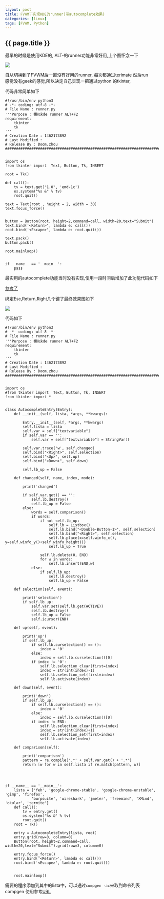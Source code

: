 ```yaml
---
layout: post
title: FVWM下实现KDE的runner(带autocomplete效果)
categories: [linux]
tags: [FVWM, Python]
---
```

<h2>{{ page.title }}</h2>


最早的时候是使用KDE的, ALT-<F2>的runner功能非常好用,上个图怀念一下

![](https://67.media.tumblr.com/b32b9e64a3616421fc969add01e24180/tumblr_o7pl80Gfpq1r68ev5o2_500.png)

自从切换到了FVWM后一直没有好用的runner, 每次都通过terimate 然后run  
感觉没有geek的感觉,所以决定自己实现一把通过python 的tkinter,


代码非常简单如下

    #!/usr/bin/env python3
    # -*- coding: utf-8 -*-
    # File Name : runner.py
    '''Purpose : 模拟kde runner ALT+F2 
    requirement:
        tkinter
        tk
    '''
    # Creation Date : 1462173892
    # Last Modified :
    # Release By : Doom.zhou
    ###############################################################################


    import os
    from tkinter import  Text, Button, Tk, INSERT

    root = Tk()

    def call():
        tv = text.get("1.0", 'end-1c')
        os.system("%s &" % tv)
        root.quit()

    text = Text(root , height = 2, width = 30)
    text.focus_force()


    button = Button(root, height=2,command=call, width=20,text="Submit")
    text.bind('<Return>', lambda e: call())
    root.bind('<Escape>', lambda e: root.quit())

    text.pack()
    button.pack()

    root.mainloop()


    if __name__ == '__main__':
        pass

最实用的autocomplete功能当时没有实现,使用一段时间后增加了此功能代码如下

[参考了](http://code.activestate.com/recipes/578253-an-entry-with-autocompletion-for-the-tkinter-gui/)


绑定Esc,Return,Right几个键了最终效果图如下

![](https://67.media.tumblr.com/8d475445d739c18347e0f5d81bd4444a/tumblr_o7pl80Gfpq1r68ev5o1_250.png)


代码如下

    #!/usr/bin/env python3
    # -*- coding: utf-8 -*-
    # File Name : runner.py
    '''Purpose : 模拟kde runner ALT+F2 
    requirement:
        tkinter
        tk
    '''
    # Creation Date : 1462173892
    # Last Modified :
    # Release By : Doom.zhou
    ###############################################################################


    import os
    #from tkinter import  Text, Button, Tk, INSERT
    from tkinter import *


    class AutocompleteEntry(Entry):
        def __init__(self, lista, *args, **kwargs):
            
            Entry.__init__(self, *args, **kwargs)
            self.lista = lista        
            self.var = self["textvariable"]
            if self.var == '':
                self.var = self["textvariable"] = StringVar()

            self.var.trace('w', self.changed)
            self.bind("<Right>", self.selection)
            self.bind("<Up>", self.up)
            self.bind("<Down>", self.down)
            
            self.lb_up = False

        def changed(self, name, index, mode):  
            
            print('changed')

            if self.var.get() == '':
                self.lb.destroy()
                self.lb_up = False
            else:
                words = self.comparison()
                if words:            
                    if not self.lb_up:
                        self.lb = Listbox()
                        self.lb.bind("<Double-Button-1>", self.selection)
                        self.lb.bind("<Right>", self.selection)
                        self.lb.place(x=self.winfo_x(), y=self.winfo_y()+self.winfo_height())
                        self.lb_up = True
                    
                    self.lb.delete(0, END)
                    for w in words:
                        self.lb.insert(END,w)
                else:
                    if self.lb_up:
                        self.lb.destroy()
                        self.lb_up = False
            
        def selection(self, event):

            print('selection')
            if self.lb_up:
                self.var.set(self.lb.get(ACTIVE))
                self.lb.destroy()
                self.lb_up = False
                self.icursor(END)

        def up(self, event):

            print('up')
            if self.lb_up:
                if self.lb.curselection() == ():
                    index = '0'
                else:
                    index = self.lb.curselection()[0]
                if index != '0':                
                    self.lb.selection_clear(first=index)
                    index = str(int(index)-1)                
                    self.lb.selection_set(first=index)
                    self.lb.activate(index) 

        def down(self, event):

            print('down')
            if self.lb_up:
                if self.lb.curselection() == ():
                    index = '0'
                else:
                    index = self.lb.curselection()[0]
                if index != END:                        
                    self.lb.selection_clear(first=index)
                    index = str(int(index)+1)        
                    self.lb.selection_set(first=index)
                    self.lb.activate(index) 

        def comparison(self):

            print('comparison')
            pattern = re.compile('.*' + self.var.get() + '.*')
            return [w for w in self.lista if re.match(pattern, w)]




    if __name__ == '__main__':
        lista = ['feh', 'google-chrome-stable', 'google-chrome-unstable', 'gimp', 'firefox',
                'burpsuite', 'wireshark', 'jmeter', 'freemind', 'XMind', 'okular', 'termite']
        def call():
            tv = entry.get()
            os.system("%s &" % tv)
            root.quit()
        root = Tk()

        entry = AutocompleteEntry(lista, root)
        entry.grid(row=0, column=0)
        Button(root, height=2,command=call, width=20,text="Submit").grid(row=3, column=0)

        entry.focus_force()
        entry.bind('<Return>', lambda e: call())
        root.bind('<Escape>', lambda e: root.quit())
        

        root.mainloop()

需要的程序添加到其中的lista中，可以通过`compgen -ac`来取到命令列表
compgen 使用参考[URL](http://stackoverflow.com/questions/948008/linux-command-to-list-all-available-commands-and-aliases?answertab=active#tab-top)
